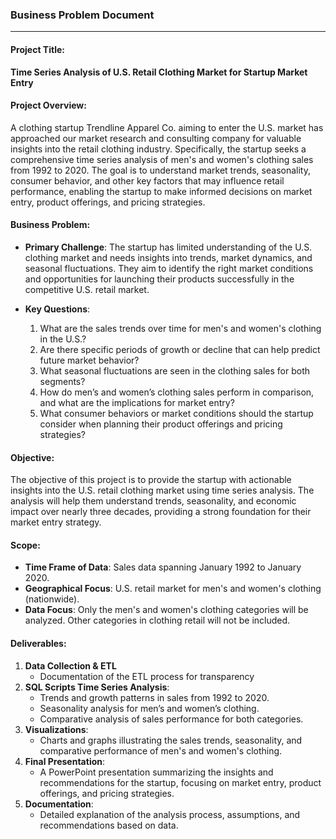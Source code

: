 ### Business Problem Document

---

#### Project Title:
**Time Series Analysis of U.S. Retail Clothing Market for Startup Market Entry**

#### Project Overview:
A clothing startup Trendline Apparel Co. aiming to enter the U.S. market has approached our market research and consulting company for valuable insights into the retail clothing industry. Specifically, the startup seeks a comprehensive time series analysis of men's and women's clothing sales from 1992 to 2020. The goal is to understand market trends, seasonality, consumer behavior, and other key factors that may influence retail performance, enabling the startup to make informed decisions on market entry, product offerings, and pricing strategies.

#### Business Problem:

- **Primary Challenge**:
  The startup has limited understanding of the U.S. clothing market and needs insights into trends, market dynamics, and seasonal fluctuations. They aim to identify the right market conditions and opportunities for launching their products successfully in the competitive U.S. retail market.

- **Key Questions**:
  1. What are the sales trends over time for men's and women's clothing in the U.S.?
  2. Are there specific periods of growth or decline that can help predict future market behavior?
  3. What seasonal fluctuations are seen in the clothing sales for both segments?
  4. How do men’s and women’s clothing sales perform in comparison, and what are the implications for market entry?
  5. What consumer behaviors or market conditions should the startup consider when planning their product offerings and pricing strategies?

#### Objective:
The objective of this project is to provide the startup with actionable insights into the U.S. retail clothing market using time series analysis. The analysis will help them understand trends, seasonality, and economic impact over nearly three decades, providing a strong foundation for their market entry strategy.
#### Scope:
- **Time Frame of Data**:
  Sales data spanning January 1992 to January 2020.
- **Geographical Focus**:
  U.S. retail market for men's and women's clothing (nationwide).
- **Data Focus**:
  Only the men's and women's clothing categories will be analyzed. Other categories in clothing retail will not be included.

#### Deliverables:
1. **Data Collection & ETL**
   - Documentation of the ETL process for transparency
2. **SQL Scripts Time Series Analysis**:
   - Trends and growth patterns in sales from 1992 to 2020.
   - Seasonality analysis for men’s and women’s clothing.
   - Comparative analysis of sales performance for both categories.
3. **Visualizations**:
   - Charts and graphs illustrating the sales trends, seasonality, and comparative performance of men's and women's clothing.
4. **Final Presentation**:
   - A PowerPoint presentation summarizing the insights and recommendations for the startup, focusing on market entry, product offerings, and pricing strategies.
5. **Documentation**:
   - Detailed explanation of the analysis process, assumptions, and recommendations based on data.
